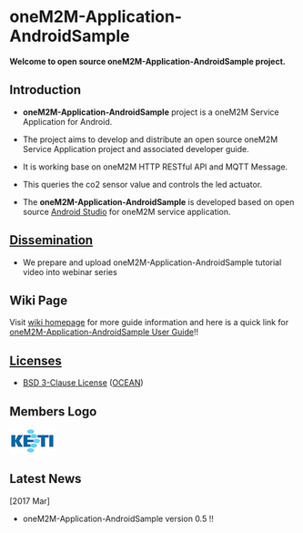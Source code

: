 # oneM2M-Application-AndroidSample
 **Welcome to open source oneM2M-Application-AndroidSample project.**

## **Introduction**
- **oneM2M-Application-AndroidSample** project is a oneM2M Service Application for Android.
- The project aims to develop and distribute an open source oneM2M Service Application project and associated developer guide.
- It is working base on oneM2M HTTP RESTful API and MQTT Message.
- This queries the co2 sensor value and controls the led actuator.

- The **oneM2M-Application-AndroidSample** is developed based on open source [Android Studio](https://developer.android.com/studio/index.html) for oneM2M service application.

## **[Dissemination](https://github.com/IoTKETI/oneM2M-Application-AndroidSample/wiki/)**
- We prepare and upload oneM2M-Application-AndroidSample tutorial video into webinar series

## **Wiki Page**
Visit [wiki homepage](https://github.com/IoTKETI/oneM2M-Application-AndroidSample/wiki) for more guide information and here is a quick link for [oneM2M-Application-AndroidSample User Guide](https://github.com/IoTKETI/oneM2M-Application-AndroidSample/blob/master/doc/oneM2M-Application-AndroidSample_User_Guide_ver0_5.pdf)!!

## **[Licenses](https://github.com/IoTKETI/oneM2M-Application-AndroidSample/LICENSE)**

- [BSD 3-Clause License](http://www.iotocean.org/license/) ([OCEAN](http://www.iotocean.org/main/))


## **Members Logo**
  ![KETI logo](https://github.com/IoTKETI/oneM2MTester/blob/master/doc/Partnership/KETI_logo.png) 

## **Latest News**
[2017 Mar]
- oneM2M-Application-AndroidSample version 0.5 !! 
